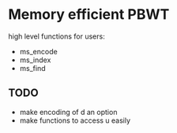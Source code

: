 # Memory efficient PBWT 

high level functions for users:
- ms_encode
- ms_index
- ms_find


## TODO

- make encoding of d an option
- make functions to access u easily
